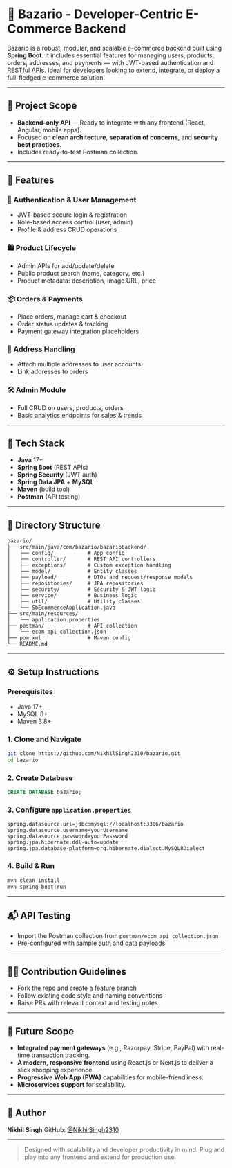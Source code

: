 # 🛒 Bazario - Developer-Centric E-Commerce Backend

Bazario is a robust, modular, and scalable e-commerce backend built using **Spring Boot**. It includes essential features for managing users, products, orders, addresses, and payments — with JWT-based authentication and RESTful APIs. Ideal for developers looking to extend, integrate, or deploy a full-fledged e-commerce solution.

---

## 🚧 Project Scope

* **Backend-only API** — Ready to integrate with any frontend (React, Angular, mobile apps).
* Focused on **clean architecture**, **separation of concerns**, and **security best practices**.
* Includes ready-to-test Postman collection.

---

## 🧩 Features

### 🔐 Authentication & User Management

* JWT-based secure login & registration
* Role-based access control (user, admin)
* Profile & address CRUD operations

### 🛍️ Product Lifecycle

* Admin APIs for add/update/delete
* Public product search (name, category, etc.)
* Product metadata: description, image URL, price

### 📦 Orders & Payments

* Place orders, manage cart & checkout
* Order status updates & tracking
* Payment gateway integration placeholders

### 🧾 Address Handling

* Attach multiple addresses to user accounts
* Link addresses to orders

### 🛠️ Admin Module

* Full CRUD on users, products, orders
* Basic analytics endpoints for sales & trends

---

## 🔧 Tech Stack

* **Java** 17+
* **Spring Boot** (REST APIs)
* **Spring Security** (JWT auth)
* **Spring Data JPA** + **MySQL**
* **Maven** (build tool)
* **Postman** (API testing)

---

## 📁 Directory Structure

```
bazario/
├── src/main/java/com/bazario/bazariobackend/
│   ├── config/           # App config
│   ├── controller/       # REST API controllers
│   ├── exceptions/       # Custom exception handling
│   ├── model/            # Entity classes
│   ├── payload/          # DTOs and request/response models
│   ├── repositories/     # JPA repositories
│   ├── security/         # Security & JWT logic 
│   ├── service/          # Business logic
│   ├── util/             # Utility classes
│   └── SbEcommerceApplication.java
├── src/main/resources/
│   └── application.properties
├── postman/              # API collection
│   └── ecom_api_collection.json
├── pom.xml               # Maven config
└── README.md
```

---

## ⚙️ Setup Instructions

### Prerequisites

* Java 17+
* MySQL 8+
* Maven 3.8+

### 1. Clone and Navigate

```bash
git clone https://github.com/NikhilSingh2310/bazario.git
cd bazario
```

### 2. Create Database

```sql
CREATE DATABASE bazario;
```

### 3. Configure `application.properties`

```properties
spring.datasource.url=jdbc:mysql://localhost:3306/bazario
spring.datasource.username=yourUsername
spring.datasource.password=yourPassword
spring.jpa.hibernate.ddl-auto=update
spring.jpa.database-platform=org.hibernate.dialect.MySQL8Dialect
```

### 4. Build & Run

```bash
mvn clean install
mvn spring-boot:run
```

---

## 📬 API Testing

* Import the Postman collection from `postman/ecom_api_collection.json`
* Pre-configured with sample auth and data payloads

---

## 🧑‍💻 Contribution Guidelines

* Fork the repo and create a feature branch
* Follow existing code style and naming conventions
* Raise PRs with relevant context and testing notes

---

## 🌱 Future Scope

* **Integrated payment gateways** (e.g., Razorpay, Stripe, PayPal) with real-time transaction tracking.
* **A modern, responsive frontend** using React.js or Next.js to deliver a slick shopping experience.
* **Progressive Web App (PWA)** capabilities for mobile-friendliness.
* **Microservices support** for scalability.

---

## 👤 Author

**Nikhil Singh**
GitHub: [@NikhilSingh2310](https://github.com/NikhilSingh2310)

---

> Designed with scalability and developer productivity in mind. Plug and play into any frontend and extend for production use.
